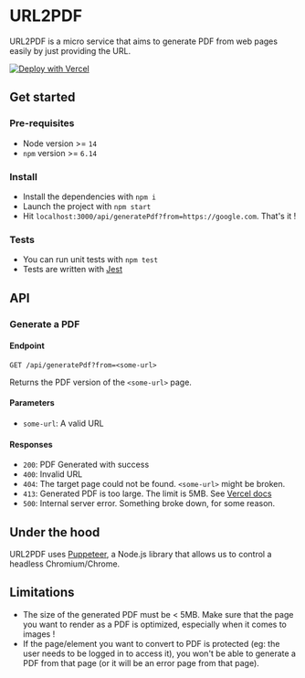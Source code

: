 # URL2PDF

URL2PDF is a micro service that aims to generate PDF from web pages easily by just providing the URL.

[![Deploy with Vercel](https://vercel.com/button)](https://vercel.com/new/git/external?repository-url=https%3A%2F%2Fgithub.com%2FnaomiHauret%2Furl2pdf)

## Get started
### Pre-requisites
* Node version >= `14`
* `npm` version >= `6.14`

### Install
* Install the dependencies with `npm i`
* Launch the project with `npm start`
* Hit `localhost:3000/api/generatePdf?from=https://google.com`. That's it !

### Tests
* You can run unit tests with `npm test`
* Tests are written with [Jest](https://jestjs.io/)
## API
### Generate a PDF
#### Endpoint
```
GET /api/generatePdf?from=<some-url>
```
Returns the PDF version of the `<some-url>` page.

#### Parameters
* `some-url`: A valid URL

#### Responses

* `200`: PDF Generated with success
* `400`: Invalid URL
* `404`: The target page could not be found. `<some-url>` might be broken.
* `413`: Generated PDF is too large. The limit is 5MB. See [Vercel docs](https://vercel.com/docs/platform/limits#serverless-function-payload-size-limit)
* `500`: Internal server error. Something broke down, for some reason.

## Under the hood

URL2PDF uses [Puppeteer](https://developers.google.com/web/tools/puppeteer/), a Node.js library that allows us to control a headless Chromium/Chrome.

## Limitations

- The size of the generated PDF must be < 5MB. Make sure that the page you want to render as a PDF is optimized, especially when it comes to images !
- If the page/element you want to convert to PDF is protected (eg: the user needs to be logged in to access it), you won't be able to generate a PDF from that page (or it will be an error page from that page).